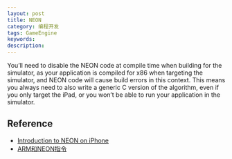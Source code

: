 ```yaml
---
layout: post
title: NEON
category: 编程开发
tags: GameEngine
keywords: 
description: 
---
```


You’ll need to disable the NEON code at compile time when building for the simulator, as your application is compiled for x86 when targeting the simulator, and NEON code will cause build errors in this context. This means you always need to also write a generic C version of the algorithm, even if you only target the iPad, or you won’t be able to run your application in the simulator.

## Reference

* [Introduction to NEON on iPhone](http://wanderingcoder.net/2010/06/02/intro-neon/)
* [ARM和NEON指令](http://blog.csdn.net/chshplp_liaoping/article/details/12752749)